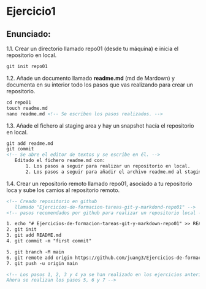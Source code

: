  [//]: <> ()
 #   Ejercicio1
 ## Enunciado:
 1.1. Crear un directorio llamado repo01 (desde tu máquina) e inicia el repositorio en local.

 ~~~ html
 git init repo01
 ~~~

 1.2. Añade un documento llamado __readme.md__ (md de Mardown) y documenta en su interior todo los pasos que vas realizando para crear un repositorio.

 ~~~ html
 cd repo01
 touch readme.md
 nano readme.md <!-- Se escriben los pasos realizados. -->
 ~~~

 1.3. Añade el fichero al staging area y hay un snapshot hacía el repositorio en local.

 ~~~ html
 git add readme.md
 git commit
 <!-- Se abre el editor de textos y se escribe en él. -->
    Editado el fichero readme.md con:
        1. Los pasos a seguir para realizar un repositorio en local.
        2. Los pasos a seguir para añadir el archivo readme.md al staging area y realizar un snapshot hacia el repositorio local.
 ~~~

 1.4. Crear un repositorio remoto llamado repo01, asociado a tu repositorio loca y sube los camios al repositorio remoto.

 ~~~ html
 <!-- Creado repositorio en github 
    llamado "Ejercicios-de-formacion-tareas-git-y-markdond-repo01" -->
<!-- pasos recomendados por github para realizar un repositorio local -->

1. echo "# Ejercicios-de-formacion-tareas-git-y-markdown-repo01" >> README.md
2. git init
3. git add README.md
4. git commit -m "first commit"

5. git branch -M main
6. git remote add origin https://github.com/juang3/Ejercicios-de-formacion-tareas-git-y-markdown-repo01.git
7. git push -u origin main

<!-- Los pasos 1, 2, 3 y 4 ya se han realizado en los ejercicios anteriores 1.1, 1.2, y 1.3
 Ahora se realizan los pasos 5, 6 y 7 -->
 ~~~

